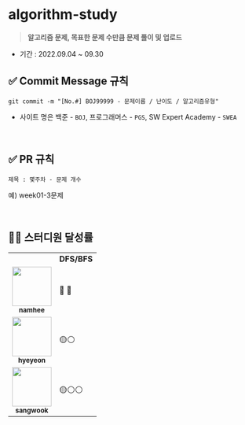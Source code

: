 # algorithm-study
> **알고리즘 문제, 목표한 문제 수만큼 문제 풀이 및 업로드**
+ 기간 : 2022.09.04 ~ 09.30

## ✅ Commit Message 규칙
```
git commit -m "[No.#] BOJ99999 - 문제이름 / 난이도 / 알고리즘유형"
```
- 사이트 명은 백준 - `BOJ`, 프로그래머스 - `PGS`, SW Expert Academy - `SWEA`

<br/>

## ✅ PR 규칙
```
제목 : 몇주차 - 문제 개수
```
예) week01-3문제

<br/>

## 👨‍💻 스터디원 달성률
<table>
  <tr>
    <td></td>
    <td align="center"><b>DFS/BFS</b></td>
  </tr>
  <tr>
    <td align="center">
      <a href="https://github.com/nhee0410">
      <img src="https://avatars.githubusercontent.com/u/49919262?v=4?s=100" width="80px;" alt="">
      <br>
      <a href="https://github.com/nhee0410"><sub><b>namhee</b>
    </td>
    <td>🔘 🔘</td>
  </tr>
  <tr>
    <td align="center">
      <a href="https://github.com/henginthere">
      <img src="https://avatars.githubusercontent.com/henginthere" width="80px;" alt="">
      <br>
      <a href="https://github.com/henginthere"><sub><b>hyeyeon</b>
    </td>
    <td>🟡⚪</td>
  </tr>
  <tr>
    <td align="center">
      <a href="https://github.com/jdsaeyqo">
      <img src="https://avatars.githubusercontent.com/jdsaeyqo" width="80px;" alt="">
      <br>
      <a href="https://github.com/jdsaeyqo"><sub><b>sangwook</b>
    </td>
    <td>🟡⚪⚪</td>
  </tr>  
</table>

